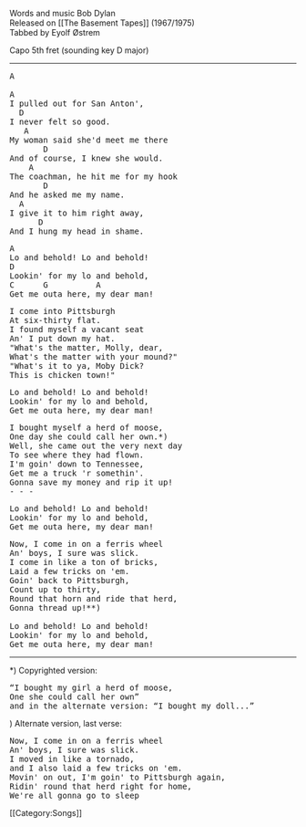 Words and music Bob Dylan<br>
Released on [[The Basement Tapes]] (1967/1975)<br>
Tabbed by Eyolf Østrem

Capo 5th fret (sounding key D major)

----
<pre class="verse">
A

A
I pulled out for San Anton',
  D
I never felt so good.
   A
My woman said she'd meet me there
       D
And of course, I knew she would.
    A
The coachman, he hit me for my hook
       D
And he asked me my name.
  A
I give it to him right away,
      D
And I hung my head in shame.
</pre>
<pre class="refrain">
A
Lo and behold! Lo and behold!
D
Lookin' for my lo and behold,
C      G          A
Get me outa here, my dear man!
</pre>

<pre class="verse">
I come into Pittsburgh
At six-thirty flat.
I found myself a vacant seat
An' I put down my hat.
"What's the matter, Molly, dear,
What's the matter with your mound?"
"What's it to ya, Moby Dick?
This is chicken town!"
</pre>
<pre class="refrain">
Lo and behold! Lo and behold!
Lookin' for my lo and behold,
Get me outa here, my dear man!
</pre>

<pre class="verse">
I bought myself a herd of moose,
One day she could call her own.*)
Well, she came out the very next day
To see where they had flown.
I'm goin' down to Tennessee,
Get me a truck 'r somethin'.
Gonna save my money and rip it up!
- - -
</pre>
<pre class="refrain">
Lo and behold! Lo and behold!
Lookin' for my lo and behold,
Get me outa here, my dear man!
</pre>

<pre class="verse">
Now, I come in on a ferris wheel
An' boys, I sure was slick.
I come in like a ton of bricks,
Laid a few tricks on 'em.
Goin' back to Pittsburgh,
Count up to thirty,
Round that horn and ride that herd,
Gonna thread up!**)

Lo and behold! Lo and behold!
Lookin' for my lo and behold,
Get me outa here, my dear man!
</pre>

----
<nowiki>*</nowiki>) Copyrighted version:

<pre class="verse quote">
“I bought my girl a herd of moose,
One she could call her own”
and in the alternate version: “I bought my doll...”
</pre>

<nowiki>*</nowiki><nowiki>*</nowiki>) Alternate version, last verse:

<pre class="verse quote">
Now, I come in on a ferris wheel
An' boys, I sure was slick.
I moved in like a tornado,
and I also laid a few tricks on 'em.
Movin' on out, I'm goin' to Pittsburgh again,
Ridin' round that herd right for home,
We're all gonna go to sleep
</pre>

[[Category:Songs]]